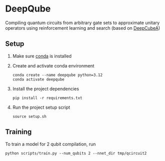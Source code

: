 # DeepQube

Compiling quantum circuits from arbitrary gate sets to approximate unitary operators using reinforcement learning and search
(based on [DeepCubeA](https://cse.sc.edu/~foresta/assets/files/SolvingTheRubiksCubeWithDeepReinforcementLearningAndSearch_Final.pdf))

## Setup

1. Make sure [conda](https://docs.conda.io/projects/conda/en/latest/user-guide/install/index.html) is installed

2. Create and activate conda environment
   
    ```
    conda create --name deepqube python=3.12
    conda activate deepqube
    ```

3. Install the project dependencies

    ```
    pip install -r requirements.txt
    ```

4. Run the project setup script

    ```
    source setup.sh
    ```

## Training

To train a model for 2 qubit compilation, run

```
python scripts/train.py --num_qubits 2 --nnet_dir tmp/qcircuit2
```
